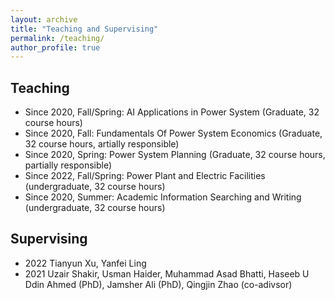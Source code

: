 ```yaml
---
layout: archive
title: "Teaching and Supervising"
permalink: /teaching/
author_profile: true
---
```


## Teaching

- Since 2020, Fall/Spring: AI Applications in Power System (Graduate, 32 course hours)
- Since 2020, Fall: Fundamentals Of Power System Economics (Graduate, 32 course hours, artially responsible)
- Since 2020, Spring: Power System Planning (Graduate, 32 course hours, partially responsible)
- Since 2022, Fall/Spring: Power Plant and Electric Facilities (undergraduate, 32 course hours)
- Since 2020, Summer: Academic Information Searching and Writing (undergraduate, 32 course hours)

## Supervising

- 2022 Tianyun Xu, Yanfei Ling
- 2021 Uzair Shakir, Usman Haider, Muhammad Asad Bhatti, Haseeb U Ddin Ahmed (PhD), Jamsher Ali (PhD), Qingjin Zhao (co-adivsor)

